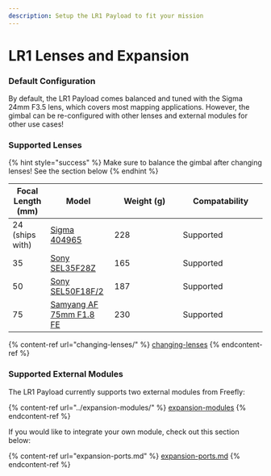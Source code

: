 ```yaml
---
description: Setup the LR1 Payload to fit your mission
---
```


# LR1 Lenses and Expansion

### Default Configuration&#x20;

By default, the LR1 Payload comes balanced and tuned with the Sigma 24mm F3.5 lens, which covers most mapping applications. However, the gimbal can be re-configured with other lenses and external modules for other use cases!&#x20;

### Supported Lenses&#x20;

{% hint style="success" %}
Make sure to balance the gimbal after changing lenses! See the section below
{% endhint %}

<table><thead><tr><th>Focal Length (mm)</th><th>Model</th><th width="120">Weight (g)</th><th width="150">Compatability</th></tr></thead><tbody><tr><td>24 (ships with)</td><td><a href="https://www.sigma-global.com/en/lenses/c021_24_35/">Sigma 404965</a></td><td>228</td><td>Supported</td></tr><tr><td>35</td><td><a href="https://electronics.sony.com/imaging/lenses/full-frame-e-mount/p/sel35f28z">Sony SEL35F28Z</a></td><td>165</td><td>Supported</td></tr><tr><td>50</td><td><a href="https://electronics.sony.com/imaging/lenses/full-frame-e-mount/p/sel50f18f-2">Sony SEL50F18F/2</a></td><td>187</td><td>Supported</td></tr><tr><td>75</td><td><a href="https://www.samyanglens.com/en/product/product-view.php?seq=470">Samyang AF 75mm F1.8 FE</a></td><td>230</td><td>Supported</td></tr></tbody></table>

{% content-ref url="changing-lenses/" %}
[changing-lenses](changing-lenses/)
{% endcontent-ref %}

### Supported External Modules

The LR1 Payload currently supports two external modules from Freefly:

{% content-ref url="../expansion-modules/" %}
[expansion-modules](../expansion-modules/)
{% endcontent-ref %}

If you would like to integrate your own module, check out this section below:&#x20;

{% content-ref url="expansion-ports.md" %}
[expansion-ports.md](expansion-ports.md)
{% endcontent-ref %}

